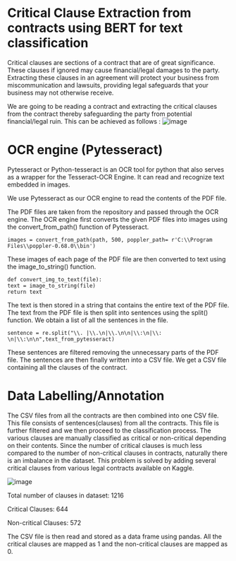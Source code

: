 # Critical Clause Extraction from contracts using BERT for text classification

Critical clauses are sections of a contract that are of great significance. These clauses if ignored may cause financial/legal damages to the party. Extracting these clauses in an agreement will protect your business from miscommunication and lawsuits, providing legal safeguards that your business may not otherwise receive.

We are going to be reading a contract and extracting the critical clauses from the contract thereby safeguarding the party from potential financial/legal ruin. This can be achieved as follows :
![image](https://user-images.githubusercontent.com/114499776/209507161-3266d6ce-047a-4d14-acf9-8c260bb6bedc.png)

# OCR engine (Pytesseract)
Pytesseract or Python-tesseract is an OCR tool for python that also serves as a wrapper for the Tesseract-OCR Engine. It can read and recognize text embedded in images.

We use Pytesseract as our OCR engine to read the contents of the PDF file.

The PDF files are taken from the repository and passed through the OCR engine. The OCR engine first converts the given PDF files into images using the convert_from_path() function of Pytesseract.

``images = convert_from_path(path, 500, poppler_path= r'C:\\Program Files\\poppler-0.68.0\\bin')``

These images of each page of the PDF file are then converted to text using the image_to_string() function.

```
def convert_img_to_text(file):
text = image_to_string(file)
return text
```
    
The text is then stored in a string that contains the entire text of the PDF file. The text from the PDF file is then split into sentences using the split() function. We obtain a list of all the sentences in the file.

``sentence = re.split("\\. |\\.\n|\\.\n\n|\\:\n|\\: \n|\\:\n\n",text_from_pytesseract)``

These sentences are filtered removing the unnecessary parts of the PDF file. The sentences are then finally written into a CSV file. We get a CSV file containing all the clauses of the contract.

# Data Labelling/Annotation

The CSV files from all the contracts are then combined into one CSV file. This file consists of sentences(clauses) from all the contracts. This file is further filtered and we then proceed to the classification process. The various clauses are manually classified as critical or non-critical depending on their contents. Since the number of critical clauses is much less compared to the number of non-critical clauses in contracts, naturally there is an imbalance in the dataset. This problem is solved by adding several critical clauses from various legal contracts available on Kaggle.

![image](https://user-images.githubusercontent.com/114499776/209507325-07ff0991-4190-426b-afa9-fdc2f82c1d50.png)

Total number of clauses in dataset: 1216

Critical Clauses: 644

Non-critical Clauses: 572

The CSV file is then read and stored as a data frame using pandas. All the critical clauses are mapped as 1 and the non-critical clauses are mapped as 0.

